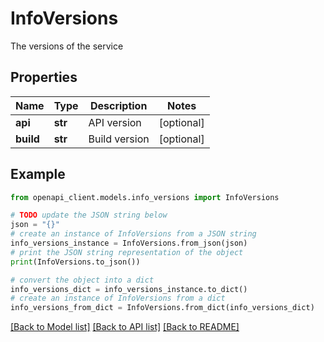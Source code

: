 # InfoVersions

The versions of the service

## Properties

Name | Type | Description | Notes
------------ | ------------- | ------------- | -------------
**api** | **str** | API version | [optional] 
**build** | **str** | Build version | [optional] 

## Example

```python
from openapi_client.models.info_versions import InfoVersions

# TODO update the JSON string below
json = "{}"
# create an instance of InfoVersions from a JSON string
info_versions_instance = InfoVersions.from_json(json)
# print the JSON string representation of the object
print(InfoVersions.to_json())

# convert the object into a dict
info_versions_dict = info_versions_instance.to_dict()
# create an instance of InfoVersions from a dict
info_versions_from_dict = InfoVersions.from_dict(info_versions_dict)
```
[[Back to Model list]](../README.md#documentation-for-models) [[Back to API list]](../README.md#documentation-for-api-endpoints) [[Back to README]](../README.md)


